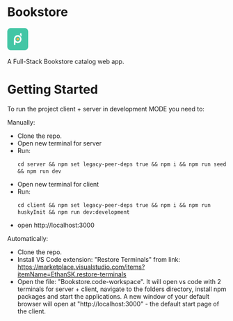 # Bookstore

![](client/public/logo.png)

A Full-Stack Bookstore catalog web app.

# Getting Started

To run the project client + server in development MODE you need to:

Manually:

- Clone the repo.
- Open new terminal for server
- Run:
  ```
  cd server && npm set legacy-peer-deps true && npm i && npm run seed && npm run dev
  ```
- Open new terminal for client
- Run:
  ```
  cd client && npm set legacy-peer-deps true && npm i && npm run huskyInit && npm run dev:development
  ```
- open http://localhost:3000

Automatically:

- Clone the repo.
- Install VS Code extension: "Restore Terminals" from link: https://marketplace.visualstudio.com/items?itemName=EthanSK.restore-terminals
- Open the file: "Bookstore.code-workspace". It will open vs code with 2 terminals for server + client, navigate to the folders directory, install npm packages and start the applications. A new window of your default browser will open at "http://localhost:3000" - the default start page of the client.
